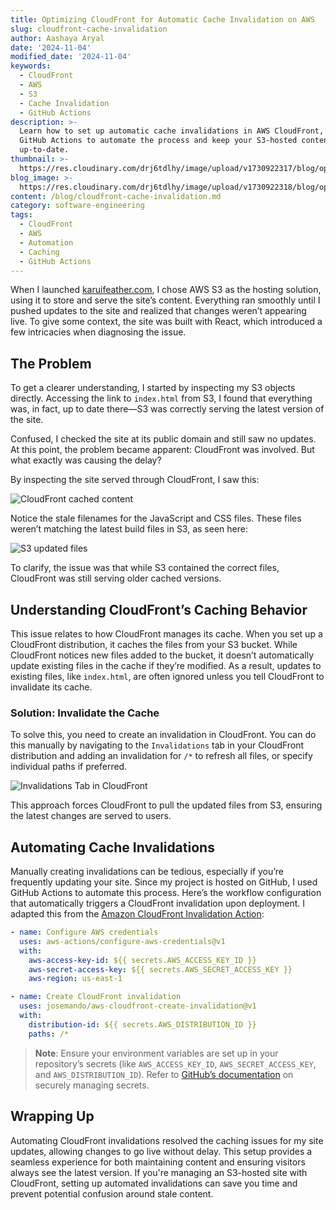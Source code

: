 ```yaml
---
title: Optimizing CloudFront for Automatic Cache Invalidation on AWS
slug: cloudfront-cache-invalidation
author: Aashaya Aryal
date: '2024-11-04'
modified_date: '2024-11-04'
keywords:
  - CloudFront
  - AWS
  - S3
  - Cache Invalidation
  - GitHub Actions
description: >-
  Learn how to set up automatic cache invalidations in AWS CloudFront, using
  GitHub Actions to automate the process and keep your S3-hosted content
  up-to-date.
thumbnail: >-
  https://res.cloudinary.com/drj6tdlhy/image/upload/v1730922317/blog/optimizing-cloudfront-thumbnail_qrk8jt.png
blog_image: >-
  https://res.cloudinary.com/drj6tdlhy/image/upload/v1730922318/blog/optimizing-cloudfront-main_qtiomi.png
content: /blog/cloudfront-cache-invalidation.md
category: software-engineering
tags:
  - CloudFront
  - AWS
  - Automation
  - Caching
  - GitHub Actions
---
```


When I launched [karuifeather.com](https://karuifeather.com), I chose AWS S3 as the hosting solution, using it to store and serve the site’s content. Everything ran smoothly until I pushed updates to the site and realized that changes weren’t appearing live. To give some context, the site was built with React, which introduced a few intricacies when diagnosing the issue.

## The Problem

To get a clearer understanding, I started by inspecting my S3 objects directly. Accessing the link to `index.html` from S3, I found that everything was, in fact, up to date there—S3 was correctly serving the latest version of the site.

Confused, I checked the site at its public domain and still saw no updates. At this point, the problem became apparent: CloudFront was involved. But what exactly was causing the delay?

By inspecting the site served through CloudFront, I saw this:

![CloudFront cached content](https://res.cloudinary.com/drj6tdlhy/image/upload/v1730922319/blog/screenshot-index_udsw8s.png)

Notice the stale filenames for the JavaScript and CSS files. These files weren’t matching the latest build files in S3, as seen here:

![S3 updated files](https://res.cloudinary.com/drj6tdlhy/image/upload/v1730922319/blog/screenshot-s3_t924vs.png)

To clarify, the issue was that while S3 contained the correct files, CloudFront was still serving older cached versions.

## Understanding CloudFront’s Caching Behavior

This issue relates to how CloudFront manages its cache. When you set up a CloudFront distribution, it caches the files from your S3 bucket. While CloudFront notices new files added to the bucket, it doesn’t automatically update existing files in the cache if they’re modified. As a result, updates to existing files, like `index.html`, are often ignored unless you tell CloudFront to invalidate its cache.

### Solution: Invalidate the Cache

To solve this, you need to create an invalidation in CloudFront. You can do this manually by navigating to the `Invalidations` tab in your CloudFront distribution and adding an invalidation for `/*` to refresh all files, or specify individual paths if preferred.

![Invalidations Tab in CloudFront](https://res.cloudinary.com/drj6tdlhy/image/upload/v1730922319/blog/invalidations_lxsrwj.png)

This approach forces CloudFront to pull the updated files from S3, ensuring the latest changes are served to users.

## Automating Cache Invalidations

Manually creating invalidations can be tedious, especially if you’re frequently updating your site. Since my project is hosted on GitHub, I used GitHub Actions to automate this process. Here’s the workflow configuration that automatically triggers a CloudFront invalidation upon deployment. I adapted this from the [Amazon CloudFront Invalidation Action](https://github.com/marketplace/actions/amazon-cloudfront-create-invalidation-action-for-github-actions):

```yml
- name: Configure AWS credentials
  uses: aws-actions/configure-aws-credentials@v1
  with:
    aws-access-key-id: ${{ secrets.AWS_ACCESS_KEY_ID }}
    aws-secret-access-key: ${{ secrets.AWS_SECRET_ACCESS_KEY }}
    aws-region: us-east-1

- name: Create CloudFront invalidation
  uses: josemando/aws-cloudfront-create-invalidation@v1
  with:
    distribution-id: ${{ secrets.AWS_DISTRIBUTION_ID }}
    paths: /*
```

> **Note**: Ensure your environment variables are set up in your repository’s secrets (like `AWS_ACCESS_KEY_ID`, `AWS_SECRET_ACCESS_KEY`, and `AWS_DISTRIBUTION_ID`). Refer to [GitHub’s documentation](https://docs.github.com/en/actions/security-for-github-actions/security-guides/using-secrets-in-github-actions) on securely managing secrets.

## Wrapping Up

Automating CloudFront invalidations resolved the caching issues for my site updates, allowing changes to go live without delay. This setup provides a seamless experience for both maintaining content and ensuring visitors always see the latest version. If you're managing an S3-hosted site with CloudFront, setting up automated invalidations can save you time and prevent potential confusion around stale content.
